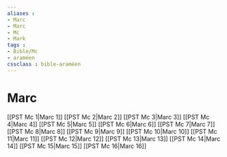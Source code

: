 ```yaml
---
aliases : 
- Marc
- Marc
- Mc
- Mark
tags : 
- Bible/Mc
- araméen
cssclass : bible-araméen
---
```


# Marc

[[PST Mc 1|Marc 1]]
[[PST Mc 2|Marc 2]]
[[PST Mc 3|Marc 3]]
[[PST Mc 4|Marc 4]]
[[PST Mc 5|Marc 5]]
[[PST Mc 6|Marc 6]]
[[PST Mc 7|Marc 7]]
[[PST Mc 8|Marc 8]]
[[PST Mc 9|Marc 9]]
[[PST Mc 10|Marc 10]]
[[PST Mc 11|Marc 11]]
[[PST Mc 12|Marc 12]]
[[PST Mc 13|Marc 13]]
[[PST Mc 14|Marc 14]]
[[PST Mc 15|Marc 15]]
[[PST Mc 16|Marc 16]]
